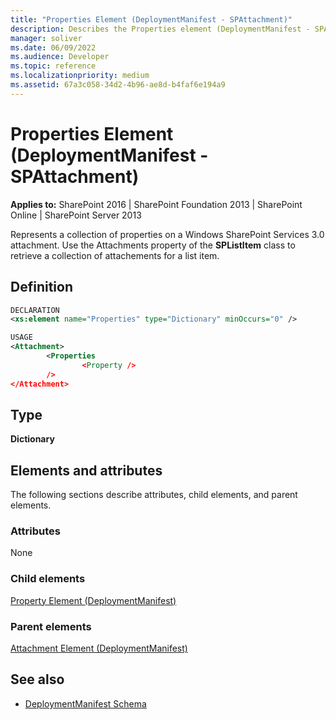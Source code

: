 ```yaml
---
title: "Properties Element (DeploymentManifest - SPAttachment)"
description: Describes the Properties element (DeploymentManifest - SPAttachment) and provides a definition, the type, and the elements and attributes.
manager: soliver
ms.date: 06/09/2022
ms.audience: Developer
ms.topic: reference
ms.localizationpriority: medium
ms.assetid: 67a3c058-34d2-4b96-ae8d-b4faf6e194a9
---
```


# Properties Element (DeploymentManifest - SPAttachment)

**Applies to:** SharePoint 2016 | SharePoint Foundation 2013 | SharePoint Online | SharePoint Server 2013

Represents a collection of properties on a Windows SharePoint Services 3.0 attachment. Use the Attachments property of the **SPListItem** class to retrieve a collection of attachements for a list item.

## Definition

```XML
DECLARATION
<xs:element name="Properties" type="Dictionary" minOccurs="0" />

USAGE
<Attachment>
        <Properties
                <Property />
        />
</Attachment>

```

## Type

**Dictionary**

## Elements and attributes

The following sections describe attributes, child elements, and parent elements.

### Attributes

None

### Child elements

[Property Element (DeploymentManifest)](property-element-deploymentmanifest.md)

### Parent elements

[Attachment Element (DeploymentManifest)](attachment-element-deploymentmanifest.md)

## See also

- [DeploymentManifest Schema](deploymentmanifest-schema.md)
